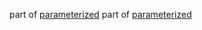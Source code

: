 part of [parameterized](https://github.com/foresterre/parameterized)
part of [parameterized](https://github.com/foresterre/parameterized)
